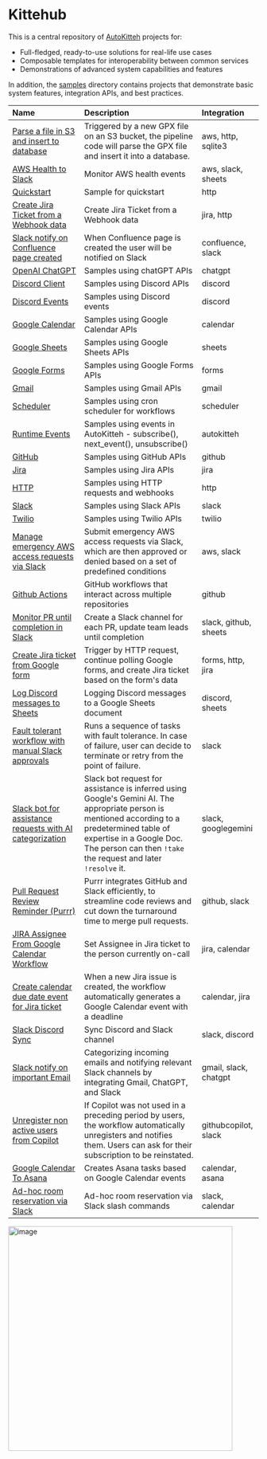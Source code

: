 # Kittehub

This is a central repository of [AutoKitteh](https://github.com/autokitteh/autokitteh)
projects for:

- Full-fledged, ready-to-use solutions for real-life use cases
- Composable templates for interoperability between common services
- Demonstrations of advanced system capabilities and features

In addition, the [samples](./samples/) directory contains projects that
demonstrate basic system features, integration APIs, and best practices.

<!-- START-TABLE -->
| Name | Description | Integration |
| :--- | :---------- | :---------- |
| [Parse a file in S3 and insert to database](./data_pipeline/) | Triggered by a new GPX file on an S3 bucket, the pipeline code will parse the GPX file and insert it into a database. | aws, http, sqlite3 |
| [AWS Health to Slack](./aws_health_to_slack/) | Monitor AWS health events | aws, slack, sheets |
| [Quickstart](./quickstart/) | Sample for quickstart | http |
| [Create Jira Ticket from a Webhook data](./webhook_to_jira/) | Create Jira Ticket from a Webhook data | jira, http |
| [Slack notify on Confluence page created](./confluence_to_slack/) | When Confluence page is created the user will be notified on Slack | confluence, slack |
| [OpenAI ChatGPT](./samples/openai_chatgpt/) | Samples using chatGPT APIs | chatgpt |
| [Discord Client](./samples/discord/discord_client/) | Samples using Discord APIs | discord |
| [Discord Events](./samples/discord/events/) | Samples using Discord events | discord |
| [Google Calendar](./samples/google/calendar/) | Samples using Google Calendar APIs | calendar |
| [Google Sheets](./samples/google/sheets/) | Samples using Google Sheets APIs | sheets |
| [Google Forms](./samples/google/forms/) | Samples using Google Forms APIs | forms |
| [Gmail](./samples/google/gmail/) | Samples using Gmail APIs | gmail |
| [Scheduler](./samples/scheduler/) | Samples using cron scheduler for workflows | scheduler |
| [Runtime Events](./samples/runtime_events/) | Samples using events in AutoKitteh - subscribe(), next_event(), unsubscribe() | autokitteh |
| [GitHub](./samples/github/) | Samples using GitHub APIs | github |
| [Jira](./samples/atlassian/jira/) | Samples using Jira APIs | jira |
| [HTTP](./samples/http/) | Samples using HTTP requests and webhooks | http |
| [Slack](./samples/slack/) | Samples using Slack APIs | slack |
| [Twilio](./samples/twilio/) | Samples using Twilio APIs | twilio |
| [Manage emergency AWS access requests via Slack](./break_glass/) | Submit emergency AWS access requests via Slack, which are then approved or denied based on a set of predefined conditions | aws, slack |
| [Github Actions](./github_actions/) | GitHub workflows that interact across multiple repositories | github |
| [Monitor PR until completion in Slack](./reviewkitteh/) | Create a Slack channel for each PR, update team leads until completion | slack, github, sheets |
| [Create Jira ticket from Google form](./google_forms_to_jira/) | Trigger by HTTP request, continue polling Google forms, and create Jira ticket based on the form's data | forms, http, jira |
| [Log Discord messages to Sheets](./discord_to_spreadsheet/) | Logging Discord messages to a Google Sheets document | discord, sheets |
| [Fault tolerant workflow with manual Slack approvals](./task_chain/single_workflow/basic/) | Runs a sequence of tasks with fault tolerance. In case of failure, user can decide to terminate or retry from the point of failure. | slack |
| [Slack bot for assistance requests with AI categorization](./slack_support/) | Slack bot request for assistance is inferred using Google's Gemini AI. The appropriate person is mentioned according to a predetermined table of expertise in a Google Doc. The person can then `!take` the request and later `!resolve` it. | slack, googlegemini |
| [Pull Request Review Reminder (Purrr)](./purrr/) | Purrr integrates GitHub and Slack efficiently, to streamline code reviews and cut down the turnaround time to merge pull requests. | github, slack |
| [JIRA Assignee From Google Calendar Workflow](./jira_google_calendar/assignee_from_schedule/) | Set Assignee in Jira ticket to the person currently on-call | jira, calendar |
| [Create calendar due date event for Jira ticket](./jira_google_calendar/deadline_to_event/) | When a new Jira issue is created, the workflow automatically generates a Google Calendar event with a deadline | calendar, jira |
| [Slack Discord Sync](./slack_discord_sync/) | Sync Discord and Slack channel | slack, discord |
| [Slack notify on important Email](./categorize_emails/) | Categorizing incoming emails and notifying relevant Slack channels by integrating Gmail, ChatGPT, and Slack | gmail, slack, chatgpt |
| [Unregister non active users from Copilot](./github_copilot_seats/) | If Copilot was not used in a preceding period by users, the workflow automatically unregisters and notifies them. Users can ask for their subscription to be reinstated. | githubcopilot, slack |
| [Google Calendar To Asana](./google_cal_to_asana/) | Creates Asana tasks based on Google Calendar events | calendar, asana |
| [Ad-hoc room reservation via Slack](./room_reservation/) | Ad-hoc room reservation via Slack slash commands | slack, calendar |
<!-- END-TABLE -->

<img width="451" alt="image" src="https://github.com/user-attachments/assets/f556279f-40a4-4df2-93ef-e1838fcb9861">
